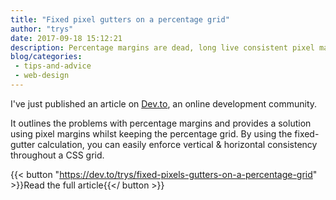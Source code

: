 ```yaml
---
title: "Fixed pixel gutters on a percentage grid"
author: "trys"
date: 2017-09-18 15:12:21
description: Percentage margins are dead, long live consistent pixel margins!
blog/categories: 
 - tips-and-advice
 - web-design
---
```


I've just published an article on [Dev.to](https://dev.to/trys/fixed-pixels-gutters-on-a-percentage-grid), an online development community.

It outlines the problems with percentage margins and provides a solution using pixel margins whilst keeping the percentage grid. By using the fixed-gutter calculation, you can easily enforce vertical &amp; horizontal consistency throughout a CSS grid.

{{< button "https://dev.to/trys/fixed-pixels-gutters-on-a-percentage-grid" >}}Read the full article{{</ button >}}


